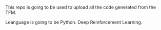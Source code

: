 This repo is going to be used to upload all the code generated from the TFM. 

Leanguage is going to be Python.
Deep Reinforcement Learning.